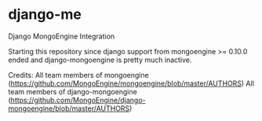 # django-me
Django MongoEngine Integration

Starting this repository since django support from mongoengine >= 0.10.0 ended and django-mongoengine is pretty much inactive.

Credits:
All team members of mongoengine (https://github.com/MongoEngine/mongoengine/blob/master/AUTHORS)
All team members of django-mongoengine (https://github.com/MongoEngine/django-mongoengine/blob/master/AUTHORS)
